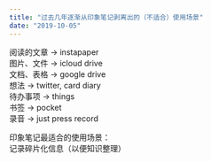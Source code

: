 ```yaml
---
title: "过去几年逐渐从印象笔记剥离出的（不适合）使用场景"
date: "2019-10-05"
---
```


阅读的文章 -> instapaper  
图片、文件 -> icloud drive  
文档、表格 -> google drive  
想法 -> twitter, card diary  
待办事项 -> things  
书签 -> pocket  
录音 -> just press record

印象笔记最适合的使用场景：  
记录碎片化信息（以便知识整理）
